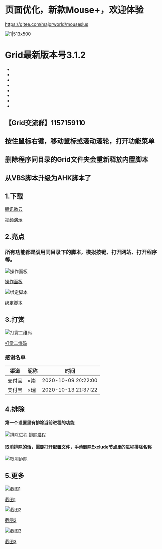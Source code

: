 
# 页面优化，新款Mouse+，欢迎体验  

https://gitee.com/majorworld/mouseplus

![1|513x500](https://meta.appinn.net/uploads/default/original/3X/6/c/6cdece648c5da44e9cee7b87650d5e833f0813b9.png)  



Grid最新版本号3.1.2
====

-

-

-

-

-

-

-

-

## 【Grid交流群】1157159110
## 按住鼠标右键，移动鼠标或滚动滚轮，打开功能菜单
## 删除程序同目录的Grid文件夹会重新释放内置脚本
## 从VBS脚本升级为AHK脚本了

## 1.下载

[腾讯微云](https://share.weiyun.com/EoHvFhk7)

[视频演示](https://www.bilibili.com/video/bv11i4y1E78H)


## 2.亮点

### 所有功能都是调用同目录下的脚本，模拟按键、打开网站、打开程序等。

![操作面板](https://meta.appinn.net/uploads/default/original/2X/7/70f0f31c27eb5c781ffd00f8e7f8e3a4eb0cd3c6.png)

[操作面板](https://meta.appinn.net/uploads/default/original/2X/7/70f0f31c27eb5c781ffd00f8e7f8e3a4eb0cd3c6.png)

![绑定脚本](https://meta.appinn.net/uploads/default/original/2X/8/889b227fb2d235760b62e33deb28e1678a474a2e.png)

[绑定脚本](https://meta.appinn.net/uploads/default/original/2X/8/889b227fb2d235760b62e33deb28e1678a474a2e.png)


## 3.打赏

![打赏二维码](https://ftp.bmp.ovh/imgs/2020/10/da0571167dd7e4d3.png)

[打赏二维码](https://s1.ax1x.com/2020/10/11/0cXcRO.png)

### 感谢名单

|   渠道  |  昵称 |        时间         |
| ------- | ---- | ------------------- |
|  支付宝 |  ×崇  | 2020-10-09 20:22:00 |
|  支付宝 |  ×瑞  | 2020-10-13 21:37:22 |

## 4.排除
#### 第一个设置里有排除当前进程的功能

![排除进程](https://meta.appinn.net/uploads/default/original/2X/a/a37ed56b904227a20d8fe0465ede4692c7449bdd.png)
[排除进程](https://meta.appinn.net/uploads/default/original/2X/a/a37ed56b904227a20d8fe0465ede4692c7449bdd.png)

#### 取消排除的话，需要打开配置文件，手动删除Exclude节点里的进程排除名称

![取消排除](https://meta.appinn.net/uploads/default/original/2X/6/64ef61a15f325ffbddd30609e8de70010f911718.png)

## 5.更多

![截图1](https://meta.appinn.net/uploads/default/original/2X/e/e3d8d8a527a50649c91b6f490531ce2895a52a79.png)

[截图1](https://meta.appinn.net/uploads/default/original/2X/e/e3d8d8a527a50649c91b6f490531ce2895a52a79.png)

![截图2](https://meta.appinn.net/uploads/default/original/2X/7/7f000bce3b4f7b48dff4bdbd9c7c0c1ef9d96773.png)

[截图2](https://meta.appinn.net/uploads/default/original/2X/7/7f000bce3b4f7b48dff4bdbd9c7c0c1ef9d96773.png)

![截图3](https://meta.appinn.net/uploads/default/original/2X/a/afa1fba364f13f7e9c33574814a0319b13d12cff.png)

[截图3](https://meta.appinn.net/uploads/default/original/2X/a/afa1fba364f13f7e9c33574814a0319b13d12cff.png)



